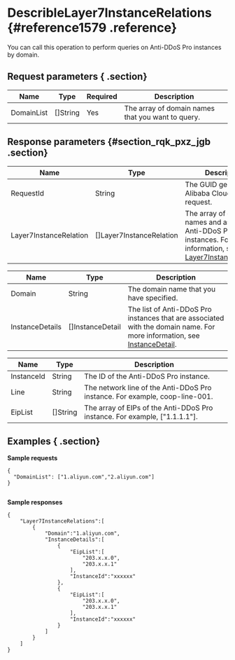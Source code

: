 # DescribleLayer7InstanceRelations {#reference1579 .reference}

You can call this operation to perform queries on Anti-DDoS Pro instances by domain.

## Request parameters { .section}

|Name|Type|Required|Description|
|----|----|--------|-----------|
|DomainList|\[\]String|Yes|The array of domain names that you want to query.|

## Response parameters {#section_rqk_pxz_jgb .section}

|Name|Type|Description|
|----|----|-----------|
|RequestId|String|The GUID generated by Alibaba Cloud for the request.|
|Layer7InstanceRelation|\[\]Layer7InstanceRelation|The array of domain names and associated Anti-DDoS Pro instances. For more information, see [Layer7InstanceRelation](#).|

|Name|Type|Description|
|----|----|-----------|
|Domain|String|The domain name that you have specified.|
|InstanceDetails|\[\]InstanceDetail|The list of Anti-DDoS Pro instances that are associated with the domain name. For more information, see [InstanceDetail](#).|

|Name|Type|Description|
|----|----|-----------|
|InstanceId|String|The ID of the Anti-DDoS Pro instance.|
|Line|String|The network line of the Anti-DDoS Pro instance. For example, coop-line-001.|
|EipList|\[\]String|The array of EIPs of the Anti-DDoS Pro instance. For example, \["1.1.1.1"\].|

## Examples { .section}

**Sample requests** 

```
{
  "DomainList": ["1.aliyun.com","2.aliyun.com"]
}
				
```

**Sample responses** 

```
{
    "Layer7InstanceRelations":[
        {
            "Domain":"1.aliyun.com",
            "InstanceDetails":[
                {
                    "EipList":[
                        "203.x.x.0",
                        "203.x.x.1"
                    ],
                    "InstanceId":"xxxxxx"
                },
                {
                    "EipList":[
                        "203.x.x.0",
                        "203.x.x.1"
                    ],
                    "InstanceId":"xxxxxx"
                }
            ]
        }
    ]
}
				
```

